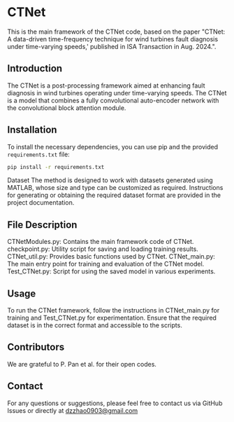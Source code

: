 # CTNet  
  
This is the main framework of the CTNet code, based on the paper "CTNet: A data-driven time-frequency technique for wind turbines fault diagnosis under time-varying speeds,' published in ISA Transaction in Aug. 2024.".
  
## Introduction  
  
The CTNet is a post-processing framework aimed at enhancing fault diagnosis in wind turbines operating under time-varying speeds. The CTNet is a model that combines a fully convolutional auto-encoder network with the convolutional block attention module. 
  
## Installation  
  
To install the necessary dependencies, you can use pip and the provided `requirements.txt` file:  
  
```bash  
pip install -r requirements.txt
```

Dataset
The method is designed to work with datasets generated using MATLAB, whose size and type can be customized as required. Instructions for generating or obtaining the required dataset format are provided in the project documentation.

## File Description
CTNetModules.py: Contains the main framework code of CTNet.
checkpoint.py: Utility script for saving and loading training results.
CTNet_util.py: Provides basic functions used by CTNet.
CTNet_main.py: The main entry point for training and evaluation of the CTNet model.
Test_CTNet.py: Script for using the saved model in various experiments.
## Usage
To run the CTNet framework, follow the instructions in CTNet_main.py for training and Test_CTNet.py for experimentation. Ensure that the required dataset is in the correct format and accessible to the scripts.

## Contributors
We are grateful to P. Pan et al. for their open codes.

## Contact
For any questions or suggestions, please feel free to contact us via GitHub Issues or directly at dzzhao0903@gmail.com

